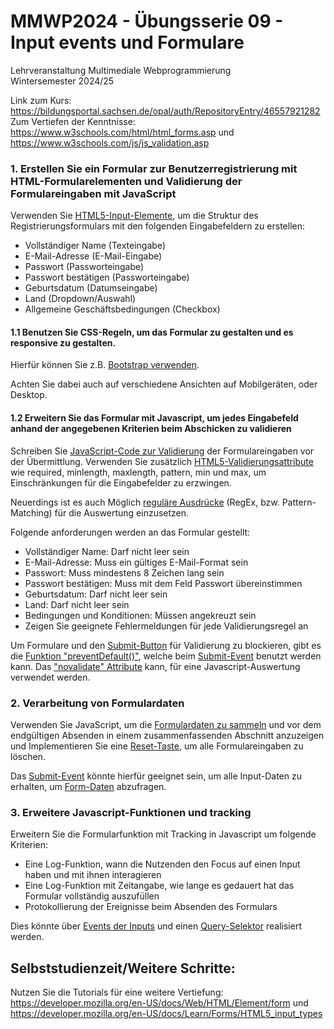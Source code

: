 # MMWP2024 - Übungsserie 09 - Input events und Formulare

Lehrveranstaltung Multimediale Webprogrammierung <br> Wintersemester 2024/25

Link zum Kurs: https://bildungsportal.sachsen.de/opal/auth/RepositoryEntry/46557921282 <br>
Zum Vertiefen der Kenntnisse: https://www.w3schools.com/html/html_forms.asp und https://www.w3schools.com/js/js_validation.asp

### 1. Erstellen Sie ein Formular zur Benutzerregistrierung mit HTML-Formularelementen und Validierung der Formulareingaben mit JavaScript

Verwenden Sie [HTML5-Input-Elemente](https://developer.mozilla.org/en-US/docs/Web/HTML/Element/input), um die Struktur des Registrierungsformulars mit den folgenden Eingabefeldern zu erstellen:

* Vollständiger Name (Texteingabe)
* E-Mail-Adresse (E-Mail-Eingabe)
* Passwort (Passworteingabe)
* Passwort bestätigen (Passworteingabe)
* Geburtsdatum (Datumseingabe)
* Land (Dropdown/Auswahl)
* Allgemeine Geschäftsbedingungen (Checkbox)

#### 1.1 Benutzen Sie CSS-Regeln, um das Formular zu gestalten und es responsive zu gestalten.
Hierfür können Sie z.B. [Bootstrap verwenden](https://getbootstrap.com/docs/5.3/forms/overview/).

Achten Sie dabei auch auf verschiedene Ansichten auf Mobilgeräten, oder Desktop.

#### 1.2 Erweitern Sie das Formular mit Javascript, um jedes Eingabefeld anhand der angegebenen Kriterien beim Abschicken zu validieren

Schreiben Sie [JavaScript-Code zur Validierung](https://www.w3schools.com/js/js_validation.asp) der Formulareingaben vor der Übermittlung. 
Verwenden Sie zusätzlich [HTML5-Validierungsattribute](https://developer.mozilla.org/en-US/docs/Learn/Forms/Form_validation) wie required, minlength, maxlength, pattern, min und max, um Einschränkungen für die Eingabefelder zu erzwingen.

Neuerdings ist es auch Möglich [reguläre Ausdrücke](https://developer.mozilla.org/en-US/docs/Web/HTML/Attributes/pattern) (RegEx, bzw. Pattern-Matching) für die Auswertung einzusetzen. 

Folgende anforderungen werden an das Formular gestellt:
* Vollständiger Name: Darf nicht leer sein
* E-Mail-Adresse: Muss ein gültiges E-Mail-Format sein
* Passwort: Muss mindestens 8 Zeichen lang sein
* Passwort bestätigen: Muss mit dem Feld Passwort übereinstimmen
* Geburtsdatum: Darf nicht leer sein
* Land: Darf nicht leer sein
* Bedingungen und Konditionen: Müssen angekreuzt sein
* Zeigen Sie geeignete Fehlermeldungen für jede Validierungsregel an

Um Formulare und den [Submit-Button](https://developer.mozilla.org/en-US/docs/Web/HTML/Element/input/submit) für Validierung zu blockieren, gibt es die [Funktion "preventDefault()"](https://www.w3schools.com/jsref/event_preventdefault.asp), welche beim [Submit-Event](https://developer.mozilla.org/en-US/docs/Web/API/HTMLFormElement/submit_event) benutzt werden kann.
Das ["novalidate" Attribute](https://www.w3schools.com/tags/att_form_novalidate.asp) kann, für eine Javascript-Auswertung verwendet werden.

### 2. Verarbeitung von Formulardaten

Verwenden Sie JavaScript, um die [Formulardaten zu sammeln](https://developer.mozilla.org/en-US/docs/Web/API/HTMLFormElement/elements) und vor dem endgültigen Absenden in einem zusammenfassenden Abschnitt anzuzeigen und Implementieren Sie eine [Reset-Taste](https://developer.mozilla.org/en-US/docs/Web/API/HTMLFormElement/reset), um alle Formulareingaben zu löschen.

Das [Submit-Event](https://developer.mozilla.org/en-US/docs/Web/API/HTMLFormElement/submit_event) könnte hierfür geeignet sein, um alle Input-Daten zu erhalten, um [Form-Daten](https://developer.mozilla.org/en-US/docs/Web/API/FormData/getAll) abzufragen.

### 3. Erweitere Javascript-Funktionen und tracking

Erweitern Sie die Formularfunktion mit Tracking in Javascript um folgende Kriterien:

* Eine Log-Funktion, wann die Nutzenden den Focus auf einen Input haben und mit ihnen interagieren
* Eine Log-Funktion mit Zeitangabe, wie lange es gedauert hat das Formular vollständig auszufüllen
* Protokollierung der Ereignisse beim Absenden des Formulars

Dies könnte über [Events der Inputs](https://developer.mozilla.org/en-US/docs/Web/API/Element/input_event) und einen [Query-Selektor](https://www.w3schools.com/jsref/met_document_queryselector.asp) realisiert werden.

## Selbststudienzeit/Weitere Schritte:

Nutzen Sie die Tutorials für eine weitere Vertiefung: https://developer.mozilla.org/en-US/docs/Web/HTML/Element/form und https://developer.mozilla.org/en-US/docs/Learn/Forms/HTML5_input_types